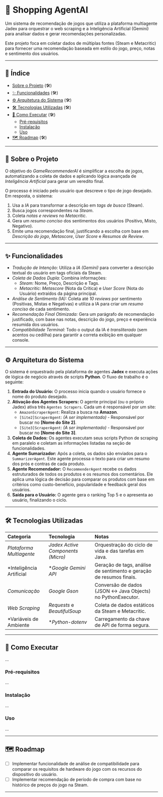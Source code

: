 # 🛒 Shopping AgentAI

Um sistema de recomendação de jogos que utiliza a plataforma multiagente Jadex para orquestrar o web scraping e a Inteligência Artificial (Gemini) para analisar dados e gerar recomendações personalizadas.

Este projeto foca em coletar dados de múltiplas fontes (Steam e Metacritic) para fornecer uma recomendação baseada em estilo do jogo, preço, notas e sentimento dos usuários.

[](https://shields.io)

-----

## 📝 Índice

  - [Sobre o Projeto](https://www.google.com/search?q=%23-sobre-o-projeto) (🛠️)
  - [✨ Funcionalidades](https://www.google.com/search?q=%23-funcionalidades) (🛠️)
  - [⚙️ Arquitetura do Sistema](https://www.google.com/search?q=%23%EF%B8%8F-arquitetura-do-sistema) (🛠️)
  - [🛠️ Tecnologias Utilizadas](https://www.google.com/search?q=%23%EF%B8%8F-tecnologias-utilizadas) (🛠️)
  - [🚀 Como Executar](https://www.google.com/search?q=%23-como-executar) (🛠️)
      - [Pré-requisitos](https://www.google.com/search?q=%23pr%C3%A9-requisitos)
      - [Instalação](https://www.google.com/search?q=%23instala%C3%A7%C3%A3o)
      - [Uso](https://www.google.com/search?q=%23uso)
  - [🗺️ Roadmap](https://www.google.com/search?q=%23%EF%B8%8F-roadmap) (🛠️)

-----

## 📖 Sobre o Projeto

O objetivo do *GameRecommenderAI* é simplificar a escolha de jogos, automatizando a coleta de dados e aplicando lógica avançada de *Inteligência Artificial* para gerar um veredito final.

O processo é iniciado pelo usuário que descreve o tipo de jogo desejado. Em resposta, o sistema:

1.  Usa a *IA* para transformar a descrição em *tags de busca* (Steam).
2.  Busca jogos correspondentes na *Steam*.
3.  Coleta *notas e reviews* no *Metacritic*.
4.  Gera um *resumo conciso* dos sentimentos dos usuários (Positivo, Misto, Negativo).
5.  Emite uma recomendação final, justificando a escolha com base em *Descrição do jogo*, *Metascore*, *User Score* e *Resumos de Review*.

-----

## ✨ Funcionalidades

  - *Tradução de Intenção:* Utiliza a *IA (Gemini)* para converter a descrição textual do usuário em tags oficiais da Steam.
  - *Coleta de Dados Dupla:* Combina informações:
      - *Steam:* Nome, Preço, Descrição e Tags.
      - *Metacritic:* *Metascore* (Nota da Crítica) e *User Score* (Nota do Usuário) extraídos da página principal.
  - *Análise de Sentimento (IA):* Coleta até *10 reviews* por sentimento (Positivas, Mistas e Negativas) e utiliza a IA para criar um *resumo conciso* de cada sentimento.
  - *Recomendação Final Otimizada:* Gera um parágrafo de recomendação justificado, com base nas notas, descrição do jogo, preço e experiência resumida dos usuários.
  - *Compatibilidade Terminal:* Todo o output da IA é *transliterado* (sem acentos ou cedilha) para garantir a correta exibição em qualquer console.

-----

## ⚙️ Arquitetura do Sistema

O sistema é orquestrado pela plataforma de agentes **Jadex** e executa ações de lógica de negócio através de scripts **Python**. O fluxo de trabalho é o seguinte:

1.  **Entrada do Usuário:** O processo inicia quando o usuário fornece o nome do produto desejado.
2.  **Ativação dos Agentes Scrapers:** O agente principal (ou o próprio Jadex) ativa três `Agentes Scrapers`. Cada um é responsável por um site:
      - `AmazonScraperAgent`: Realiza a busca na **Amazon**.
      - `[Site2]ScraperAgent`: *(A ser implementado)* - Responsável por buscar no **[Nome do Site 2]**.
      - `[Site3]ScraperAgent`: *(A ser implementado)* - Responsável por buscar no **[Nome do Site 3]**.
3.  **Coleta de Dados:** Os agentes executam seus scripts Python de scraping em paralelo e coletam as informações listadas na seção de funcionalidades.
4.  **Agente Sumarizador:** Após a coleta, os dados são enviados para o `SummarizerAgent`. Este agente processa o texto para criar um resumo dos prós e contras de cada produto.
5.  **Agente Recomendador:** O `RecommenderAgent` recebe os dados estruturados de todos os produtos e os resumos dos comentários. Ele aplica uma lógica de decisão para comparar os produtos com base em critérios como custo-benefício, popularidade e feedback geral dos usuários.
6.  **Saída para o Usuário:** O agente gera o ranking Top 5 e o apresenta ao usuário, finalizando o ciclo.

-----

## 🛠️ Tecnologias Utilizadas

| Categoria | Tecnologia | Notas |
| :--- | :--- | :--- |
| *Plataforma Multiagente* | *Jadex Active Components (Micro)* | Orquestração do ciclo de vida e das tarefas em Java. |
| *Inteligência Artificial| **Google Gemini API* | Geração de tags, análise de sentimento e geração de resumos finais. |
| *Comunicação* | *Google Gson* | Conversão de dados (JSON ↔ Java Objects) no PythonExecutor. |
| *Web Scraping* | *Requests* e *BeautifulSoup* | Coleta de dados estáticos da Steam e Metacritic. |
| *Variáveis de Ambiente| **Python-dotenv* | Carregamento da chave de API de forma segura. |

-----

## 🚀 Como Executar

...

### Pré-requisitos

...

### Instalação

...

### Uso

...

-----

## 🗺️ Roadmap

  - [ ] Implementar funcionalidade de análise de compatibilidade para comparar os requisitos de hardware do jogo com os recursos do dispositivo do usuário.
  - [ ] Implementar recomendação de período de compra com base no histórico de preços do jogo na Steam.

-----
